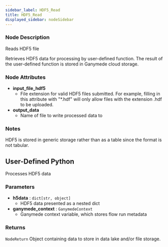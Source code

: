 ```yaml
---
sidebar_label: HDF5_Read
title: HDF5_Read
displayed_sidebar: nodeSidebar
---
```


### Node Description

Reads HDF5 file

Retrieves HDF5 data for processing by user-defined function. The result of the user-defined
function is stored in Ganymede cloud storage.

### Node Attributes

- **input_file_hdf5**
  - File extension for valid HDF5 files submitted.  For example, filling in this attribute with "*.hdf" will only allow files with the extension .hdf to be uploaded.
- **output_data**
  - Name of file to write processed data to

### Notes

HDF5 is stored in generic storage rather than as a table since the format is not tabular.

## User-Defined Python

Processes HDF5 data

### Parameters

- **h5data** : `dict[str, object]`
    - HDF5 data presented as a nested dict
- **ganymede_context** : `GanymedeContext`
    - Ganymede context variable, which stores flow run metadata

### Returns

`NodeReturn`
  Object containing data to store in data lake and/or file storage.